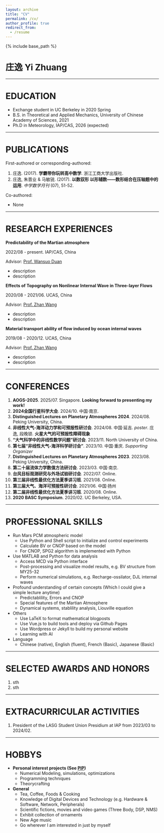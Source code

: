 ```yaml
---
layout: archive
title: "CV"
permalink: /cv/
author_profile: true
redirect_from:
  - /resume
---
```


{% include base_path %}

# 庄逸 Yi Zhuang

***

EDUCATION
======
* Exchange student in UC Berkeley in 2020 Spring
* B.S. in Theoretical and Applied Mechanics, University of Chinese Academy of Sciences, 2021
* Ph.D in Meteorology, IAP/CAS, 2026 (expected)

***

PUBLICATIONS
======
First-authored or corresponding-authored:
1. 庄逸. (2017). **学霸带你玩转高中数学**. 浙江工商大学出版社.
1. 庄逸, 朱晋业 &  马敏锐. (2017). **以数驭形 以形辅数——数形结合在压轴题中的运用**. *中学数学月刊* (07), 51-52.

Co-authored:
* None

***

RESEARCH EXPERIENCES
======
**Predictability of the Martian atmosphere**

2022/08 - present. IAP/CAS, China

Advisor: [Prof. Wansuo Duan](http://duanws.lasg.ac.cn/)

* description
* description

**Effects of Topography on Nonlinear Internal Wave in Three-layer Flows**

2020/08 - 2021/06. UCAS, China

Advisor: [Prof. Zhan Wang](https://imech.cas.cn/people/zgj/default_94777.html?id=731)

* description
* description

**Material transport ability of flow induced by ocean internal waves**

2019/08 - 2020/12. UCAS, China

Advisor: [Prof. Zhan Wang](https://imech.cas.cn/people/zgj/default_94777.html?id=731)

* description
* description

***

CONFERENCES
======
1. **AOGS-2025**. 2025/07. Singapore. **Looking forward to presenting my work!**
1. **2024全国行星科学大会**. 2024/10. 中国·南京.
1. **Distinguished Lectures on Planetary Atmospheres 2024**. 2024/08. Peking University, China.
1. **非线性大气-海洋动力学和可预报性研讨会**. 2024/08. 中国·延吉. *poster*. 庄逸, 段晚锁. **火星大气的可预报性障碍现象**
1. **“大气科学中的非线性数学问题”研讨会**. 2023/11. North University of China.
1. **第七届“非线性大气-海洋科学研讨会”**. 2023/10. 中国·重庆. *Supporting Organizer*
1. **Distinguished Lectures on Planetary Atmospheres 2023**. 2023/08. Peking University, China.
1. **第二十届流体力学数值方法研讨会**. 2023/03. 中国·南京.
1. **台风目标观测研究与外场试验研讨会**. 2022/07. Online.
1. **第三届非线性最优化方法夏季讲习班**. 2021/08. Online.
1. **第三届大气、海洋可预报性研讨会**. 2021/06. 中国·扬州
1. **第二届非线性最优化方法夏季讲习班**. 2020/08. Online.
1. **2020 BASC Symposium**. 2020/02. UC Berkeley, USA.

***

PROFESSIONAL SKILLS
======
* Run Mars PCM atmospheric model
  * Use Python and Shell script to initialize and control experiments
  * Calculate BV or CNOP based on the model
  * For CNOP, SPG2 algorithm is implemented with Python
* Use MATLAB and Python for data analysis
  * Access MCD via Python interface
  * Post-processing and visualize model results, e.g. BV structure from MY25-32
  * Perform numerical simulations, e.g. Recharge-ossilator, DJL internal waves
* Profound understanding of certain concepts (Which I could give a simple lecture anytime)
  * Predictablility, Errors and CNOP
  * Special features of the Martian Atmosphere
  * Dynamical systems, stablility analysis, Liouville equation
* Others 
  * Use LaTeX to format mathematical blogposts
  * Use Vue.js to build tools and deploy via Github Pages
  * Use Wordpress or Jekyll to build my personal website
  * Learning with AI
* Language
  * Chinese (native), English (fluent), French (Basic), Japanese (Basic)

***

SELECTED AWARDS AND HONORS
======
1. sth
1. sth

***

EXTRACURRICULAR ACTIVITIES
======
1. President of the LASG Student Union Presidium at IAP from 2023/03 to 2024/02.

***

HOBBYS
======
* **Personal interest projects (See [PIP](/pip/))**
  * Numerical Modeling, simulations, optimizations
  * Programming techniques
  * Theorycrafting
* **General**
  * Tea, Coffee, Foods & Cooking
  * Knowledge of Digital Devices and Technology (e.g. Hardware & Software, Network, Peripherals)
  * Scientific fictions, movies and video games (Three Body, DSP, NMS)
  * Exhibit collection of ornaments
  * New Age music
  * Go wherever I am interested in just by myself